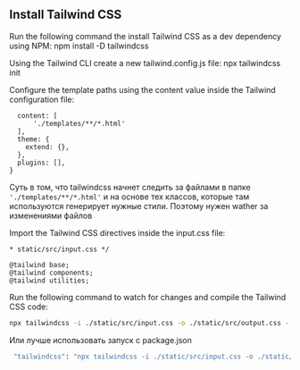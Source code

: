 ## Install Tailwind CSS #

Run the following command the install Tailwind CSS as a dev dependency using NPM:
npm install -D tailwindcss

Using the Tailwind CLI create a new tailwind.config.js file:
npx tailwindcss init

Configure the template paths using the content value inside the Tailwind configuration file:

``` module.exports = {
  content: [
      './templates/**/*.html'
  ],
  theme: {
    extend: {},
  },
  plugins: [],
}
```

Суть в том, что  tailwindcss начнет следить за файлами в папке  ```'./templates/**/*.html'``` и на основе тех
классов, которые там используются генерирует нужные стили. Поэтому нужен wather за изменениями файлов

Import the Tailwind CSS directives inside the input.css file:

```
* static/src/input.css */

@tailwind base;
@tailwind components;
@tailwind utilities;

```

Run the following command to watch for changes and compile the Tailwind CSS code:

```bash
npx tailwindcss -i ./static/src/input.css -o ./static/src/output.css --watch
```

Или лучше использовать запуск с package.json

```bash
 "tailwindcss": "npx tailwindcss -i ./static/src/input.css -o ./static/src/output.css --watch"
```

